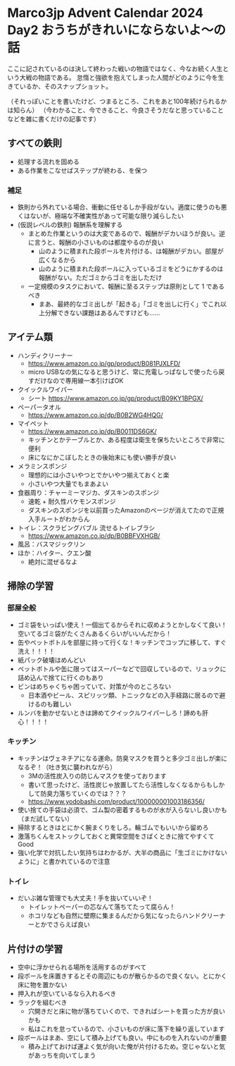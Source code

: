 # Marco3jp Advent Calendar 2024 Day2 おうちがきれいにならないよ～の話

ここに記されているのは決して終わった戦いの物語ではなく、今なお続く人生という大戦の物語である。
怠惰と強欲を抱えてしまった人間がどのように今を生きているか、そのスナップショット。

（それっぽいことを書いたけど、つまるところ、これをあと100年続けられるかは知らん）
（今わかること、今できること、今良さそうだなと思っていることなどを雑に書くだけの記事です）

## すべての鉄則
- 処理する流れを固める
- ある作業をこなせばステップが終わる、を保つ

### 補足
- 鉄則から外れている場合、衝動に任せるしか手段がない。適度に使うのも悪くはないが、極端な不確実性があって可能な限り減らしたい
- (仮説レベルの鉄則) 報酬系を理解する
  - まとめた作業というのは大変であるので、報酬がデカいほうが良い。逆に言うと、報酬の小さいものは都度やるのが良い
    - 山のように積まれた段ボールを片付ける、は報酬がデカい。部屋が広くなるから
    - 山のように積まれた段ボールに入っているゴミをどうにかするのは報酬がない。ただゴミからゴミを出しただけ
  - 一定規模のタスクにおいて、報酬に至るステップは原則として 1 であるべき
    - まあ、最終的なゴミ出しが「起きる」「ゴミを出しに行く」でこれ以上分解できない課題はあるんですけども……

## アイテム類
- ハンディクリーナー
  - https://www.amazon.co.jp/gp/product/B081PJXLFD/
  - micro USBなの気になると思うけど、常に充電しっぱなしで使ったら戻すだけなので専用線一本引けばOK
- クイックルワイパー
  - シート https://www.amazon.co.jp/gp/product/B09KY1BPGX/
- ペーパータオル
  - https://www.amazon.co.jp/dp/B0B2WG4HQG/
- マイペット
  - https://www.amazon.co.jp/dp/B0011DS6GK/
  - キッチンとかテーブルとか、ある程度は衛生を保ちたいところで非常に便利
  - 床になにかこぼしたときの後始末にも使い勝手が良い
- メラミンスポンジ
  - 理想的には小さいやつとでかいやつ揃えておくと楽
  - 小さいやつ大量でもまあよい
- 食器周り：チャーミーマジカ、ダスキンのスポンジ
  - 速乾 + 耐久性バケモンスポンジ
  - ダスキンのスポンジを以前買ったAmazonのページが消えてたので正規入手ルートがわからん
- トイレ：スクラビングバブル 流せるトイレブラシ
  - https://www.amazon.co.jp/dp/B0BBFVXHGB/
- 風呂：バスマジックリン
- ほか：ハイター、クエン酸
  - 絶対に混ぜるなよ

## 掃除の学習

### 部屋全般
- ゴミ袋をいっぱい使え！一個出てるからそれに収めようとかしなくて良い！空いてるゴミ袋がたくさんあるくらいがいいんだから！
- 缶やペットボトルを部屋に持って行くな！キッチンでコップに移して、すぐ洗え！！！！
- 紙パック破壊はめんどい
- ペットボトルや缶に限ってはスーパーなどで回収しているので、リュックに詰め込んで捨てに行くのもあり
- ビンはめちゃくちゃ困っていて、対策が今のところない
  - 日本酒やビール、スピリッツ類、トニックなどの入手経路に居るので避けるのも難しい
- ルンバを動かせないときは諦めてクイックルワイパーしろ！諦めも肝心！！！！

### キッチン
- キッチンはヴェネチアになる運命。防臭マスクを買うと多少ゴミ出しが楽になるぞ！（吐き気に襲われながら）
  - 3Mの活性炭入りの防じんマスクを使っております
  - 書いて思ったけど、活性炭じゃ放置してたら活性しなくなるからもしかして防臭力落ちていくのでは？？？
  - https://www.yodobashi.com/product/100000001003186356/
- 使い捨ての手袋は必須で、ゴム製の密着するものが水が入らないし良いかも（まだ試してない）
- 掃除するときはとにかく腕まくりをしろ。輪ゴムでもいいから留めろ
- 激落ちくんをストックしておくと異常空間をさばくときに捨てやすくてGood
- 強い化学で対抗したい気持ちはわかるが、大半の商品に「生ゴミにかけないように」と書かれているので注意

### トイレ
- だいぶ雑な管理でも大丈夫！手を抜いていいぞ！
  - トイレットペーパーの芯なんて落ちてたって腐らん！
  - ホコリなども自然に壁際に集まるんだから気になったらハンドクリーナーとかでさらえば良い

## 片付けの学習
- 空中に浮かせられる場所を活用するのがすべて
- 段ボールを床置きするとその周辺にものが散らかるので良くない。とにかく床に物を置かない
- 押入れが空いているなら入れるべき
- ラックを組むべき
  - 穴開きだと床に物が落ちていくので、できればシートを買った方が良いかも
  - 私はこれを怠っているので、小さいものが床に落下を繰り返しています
- 段ボールはまあ、空にして積み上げても良い。中にものを入れないのが重要
  - 積み上げておけば運よく気が向いた俺が片付けるため。空じゃないと気があっちを向いてしまう
